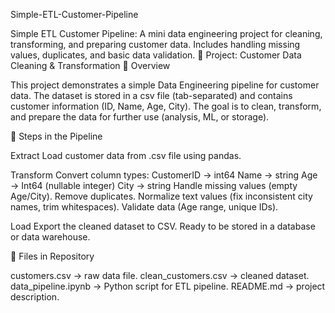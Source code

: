 Simple-ETL-Customer-Pipeline

Simple ETL Customer Pipeline: A mini data engineering project for cleaning, transforming, and preparing customer data. Includes handling missing values, duplicates, and basic data validation.
📌 Project: Customer Data Cleaning & Transformation
📖 Overview

This project demonstrates a simple Data Engineering pipeline for customer data.
The dataset is stored in a csv file (tab-separated) and contains customer information (ID, Name, Age, City).
The goal is to clean, transform, and prepare the data for further use (analysis, ML, or storage).



🔧 Steps in the Pipeline

 Extract Load customer data from .csv file using pandas.



Transform
        Convert column types:
            CustomerID → int64
            Name → string
            Age → Int64 (nullable integer)
            City → string
        Handle missing values (empty Age/City).
        Remove duplicates.
        Normalize text values (fix inconsistent city names, trim whitespaces).
        Validate data (Age range, unique IDs).




Load
        Export the cleaned dataset to CSV.
        Ready to be stored in a database or data warehouse.

        
📂 Files in Repository

customers.csv → raw data file.
    clean_customers.csv → cleaned dataset.
    data_pipeline.ipynb → Python script for ETL pipeline.
    README.md → project description.
